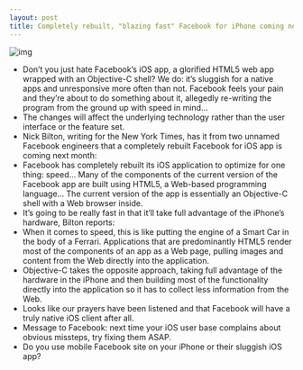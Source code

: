 ```yaml
---
layout: post
title: Completely rebuilt, "blazing fast" Facebook for iPhone coming next month
---
```

![img](http://media.idownloadblog.com/wp-content/uploads/2011/10/facebook-for-ipad-screenshot-004-e1318277847551.jpeg)
* Don’t you just hate Facebook’s iOS app, a glorified HTML5 web app wrapped with an Objective-C shell? We do: it’s sluggish for a native apps and unresponsive more often than not. Facebook feels your pain and they’re about to do something about it, allegedly re-writing the program from the ground up with speed in mind…
* The changes will affect the underlying technology rather than the user interface or the feature set.
* Nick Bilton, writing for the New York Times, has it from two unnamed Facebook engineers that a completely rebuilt Facebook for iOS app is coming next month:
* Facebook has completely rebuilt its iOS application to optimize for one thing: speed… Many of the components of the current version of the Facebook app are built using HTML5, a Web-based programming language… The current version of the app is essentially an Objective-C shell with a Web browser inside.
* It’s going to be really fast in that it’ll take full advantage of the iPhone’s hardware, Bilton reports:
* When it comes to speed, this is like putting the engine of a Smart Car in the body of a Ferrari. Applications that are predominantly HTML5 render most of the components of an app as a Web page, pulling images and content from the Web directly into the application.
* Objective-C takes the opposite approach, taking full advantage of the hardware in the iPhone and then building most of the functionality directly into the application so it has to collect less information from the Web.
* Looks like our prayers have been listened and that Facebook will have a truly native iOS client after all.
* Message to Facebook: next time your iOS user base complains about obvious missteps, try fixing them ASAP.
* Do you use mobile Facebook site on your iPhone or their sluggish iOS app?

